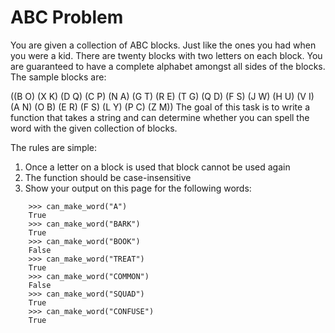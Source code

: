 # ABC Problem

You are given a collection of ABC blocks. Just like the ones you had when you were a kid. There are twenty blocks with two letters on each block. You are guaranteed to have a complete alphabet amongst all sides of the blocks. The sample blocks are:

((B O)
(X K)
(D Q)
(C P)
(N A)
(G T)
(R E)
(T G)
(Q D)
(F S)
(J W)
(H U)
(V I)
(A N)
(O B)
(E R)
(F S)
(L Y)
(P C)
(Z M))
The goal of this task is to write a function that takes a string and can determine whether you can spell the word with the given collection of blocks. 

The rules are simple:

1. Once a letter on a block is used that block cannot be used again
2. The function should be case-insensitive
3. Show your output on this page for the following words:

```
    >>> can_make_word("A")
    True
    >>> can_make_word("BARK")
    True
    >>> can_make_word("BOOK")
    False
    >>> can_make_word("TREAT")
    True
    >>> can_make_word("COMMON")
    False
    >>> can_make_word("SQUAD")
    True
    >>> can_make_word("CONFUSE")
    True
```
